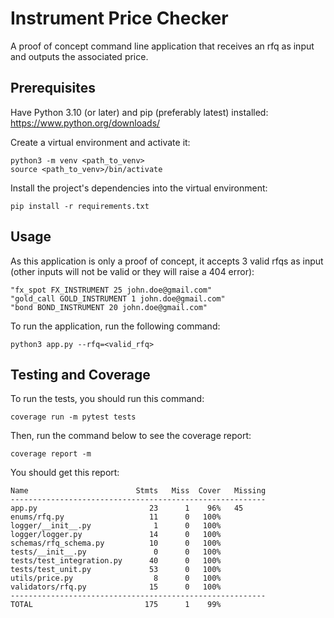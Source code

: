 # Instrument Price Checker

A proof of concept command line application that receives
an rfq as input and outputs the associated price.

## Prerequisites

Have Python 3.10 (or later) and pip (preferably latest)
installed: https://www.python.org/downloads/

Create a virtual environment and activate it:
```commandline
python3 -m venv <path_to_venv>
source <path_to_venv>/bin/activate
```

Install the project's dependencies into the virtual environment:
```commandline
pip install -r requirements.txt
```

## Usage

As this application is only a proof of concept, it
accepts 3 valid rfqs as input (other inputs will not be
valid or they will raise a 404 error):
```text
"fx_spot FX_INSTRUMENT 25 john.doe@gmail.com"
"gold_call GOLD_INSTRUMENT 1 john.doe@gmail.com"
"bond BOND_INSTRUMENT 20 john.doe@gmail.com"
```

To run the application, run the following command:
```commandline
python3 app.py --rfq=<valid_rfq>
```

## Testing and Coverage

To run the tests, you should run this command:
```commandline
coverage run -m pytest tests
```

Then, run the command below to see the coverage report:
```commandline
coverage report -m
```

You should get this report:
```text
Name                        Stmts   Miss  Cover   Missing
---------------------------------------------------------
app.py                         23      1    96%   45
enums/rfq.py                   11      0   100%
logger/__init__.py              1      0   100%
logger/logger.py               14      0   100%
schemas/rfq_schema.py          10      0   100%
tests/__init__.py               0      0   100%
tests/test_integration.py      40      0   100%
tests/test_unit.py             53      0   100%
utils/price.py                  8      0   100%
validators/rfq.py              15      0   100%
---------------------------------------------------------
TOTAL                         175      1    99%
```
